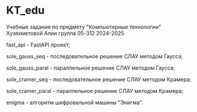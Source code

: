 # KT_edu
Учебные задания по предмету "Компьютерные технологии" Хузяхметовой Алии группа 05-312 2024-2025

fast_api - FastAPI проект;

sole_gauss_seq - последовательное решение СЛАУ методом Гаусса;

sole_gauss_paral - параллельное решение СЛАУ методом Гаусса;

sole_cramer_seq - последовательное решение СЛАУ методом Крамера;

sole_cramer_paral - параллельное решение СЛАУ методом Крамера;

enigma - алгоритм шифровальной машины "Энигма".
